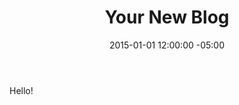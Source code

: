 ﻿---
layout: Post
title: "Your New Blog"
date: 2015-01-01 12:00:00 -05:00
published: true
categories:
    - General
tags:
    - "First Post"
    - Sample
excerpt: "Welcome to your new BlogToo blog!"
---

Hello!



